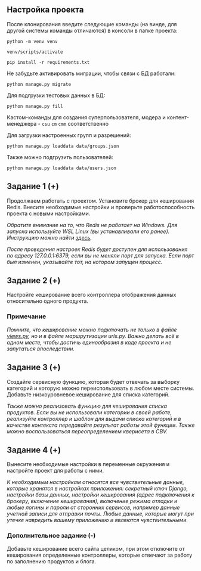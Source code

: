 ## Настройка проекта
После клонирования введите следующие команды (на винде, для другой системы команды отличаются) в консоли в папке проекта:

`python -m venv venv`

`venv/scripts/activate`

`pip install -r requirements.txt`

Не забудьте активировать миграции, чтобы связи с БД работали:

`python manage.py migrate`

Для подгрузки тестовых данных в БД:

`python manage.py fill`

Кастом-команды для создания суперпользователя, модера и контент-менеджера - `csu` `cm` `cmm` соответственно

Для загрузки настроенных групп и разрешений:

`python manage.py loaddata data/groups.json`

Также можно подгрузить пользователей:

`python manage.py loaddata data/users.json`


## Задание 1 (+)

Продолжаем работать с проектом. Установите брокер для кеширования Redis. Внесите необходимые настройки и проверьте работоспособность проекта с новыми настройками.

_Обратите внимание на то, что Redis не работает на Windows. Для запуска используйте WSL Linux (вы устанавливали его ранее). Инструкцию можно найти [здесь](https://redis.io/docs/install/install-redis/install-redis-on-windows/)._

_После проведения настроек Redis будет доступен для использования по адресу 127.0.0.1:6379, если вы не меняли порт для запуска. Если порт был изменен, указывайте тот, на котором запущен процесс._

## Задание 2 (+)

Настройте кеширование всего контроллера отображения данных относительно одного продукта.

### Примечание

_Помните, что кеширование можно подключать не только в файле [views.py](http://views.py/), но и в файле маршрутизации urls.py. Важно делать всё в одном месте, чтобы достичь единообразия в коде проекта и не запутаться впоследствии._

## Задание 3 (+)

Создайте сервисную функцию, которая будет отвечать за выборку категорий и которую можно переиспользовать в любом месте системы. Добавьте низкоуровневое кеширование для списка категорий.

_Также можно реализовать функцию для кеширования списка продуктов. Если вы не использовали категории в своей работе, реализуйте контроллер и шаблон для выдачи списка категорий и в качестве контекста передавайте результат работы этой функции. Также можно воспользоваться переопределением кверисета в CBV._

## Задание 4 (+)

Вынесите необходимые настройки в переменные окружения и настройте проект для работы с ними.

_К необходимым настройкам относятся все чувствительные данные, которые хранятся в настройках приложения: секретный ключ Django, настройки базы данных, настройки кеширования (адрес подключения к брокеру, включение кеширования), включение режима отладки и любые логины и пароли от сторонних сервисов, например данные учетной записи для отправки почты. Любые данные, которые могут при утечке навредить вашему приложению и являются чувствительными._




### Дополнительное задание (-)

Добавьте кеширование всего сайта целиком, при этом отключите от кеширования определенные контроллеры, которые отвечают за работу по заполнению продуктов и блога.










